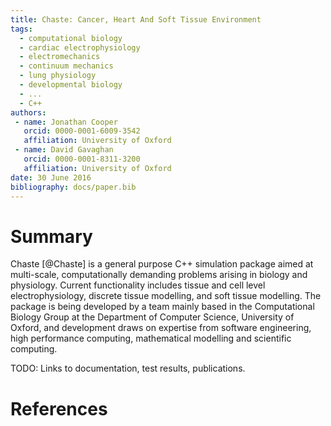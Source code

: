 ```yaml
---
title: Chaste: Cancer, Heart And Soft Tissue Environment
tags:
  - computational biology
  - cardiac electrophysiology
  - electromechanics
  - continuum mechanics
  - lung physiology
  - developmental biology
  - ...
  - C++
authors:
 - name: Jonathan Cooper
   orcid: 0000-0001-6009-3542
   affiliation: University of Oxford
 - name: David Gavaghan
   orcid: 0000-0001-8311-3200
   affiliation: University of Oxford
date: 30 June 2016
bibliography: docs/paper.bib
---
```


# Summary

Chaste [@Chaste] is a general purpose C++ simulation package aimed at multi-scale, computationally demanding problems arising in biology and physiology. Current functionality includes tissue and cell level electrophysiology, discrete tissue modelling, and soft tissue modelling. The package is being developed by a team mainly based in the Computational Biology Group at the Department of Computer Science, University of Oxford, and development draws on expertise from software engineering, high performance computing, mathematical modelling and scientific computing.

TODO: Links to documentation, test results, publications. 

# References
